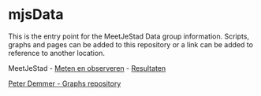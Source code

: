 # mjsData

This is the entry point for the MeetJeStad Data group information. Scripts, graphs and pages can be added to this repository or a link can be added to reference to another location.

MeetJeStad - [Meten en observeren](https://meetjestad.net/nl/Meten_en_observeren) - [Resultaten](https://meetjestad.net/nl/Resultaten)

[Peter Demmer - Graphs repository](https://github.com/PeterDemmer/meetjestad/tree/master/graphs)



